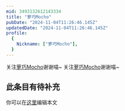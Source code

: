 ```yaml
---
mid: 3493132612143334
title: "萝巧Mocho"
pubDate: "2024-11-04T11:26:46.145Z"
updatedDate: "2024-11-04T11:26:46.145Z"
profile:
  {
    Nickname: ["萝巧Mocho"],
  }
---
```


关注[萝巧Mocho](https://space.bilibili.com/3493132612143334)谢谢喵~ 关注[萝巧Mocho](https://space.bilibili.com/3493132612143334)谢谢喵~

## 此条目有待补充
你可以在[这里](https://github.com/Yuhanawa/VTuber.ICU-Content/edit/master/v/萝巧Mocho/index.md)编辑本文
